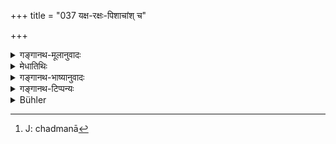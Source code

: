 +++
title = "037 यक्ष-रक्षः-पिशाचांश् च"

+++

<details><summary>गङ्गानथ-मूलानुवादः</summary>

[They called into being] also Yakṣas, Rakṣasas, Piśācas, Gandharvas, Apsarases, Asuras, Nāgas, Sarpas, Suparṇas, and the several orders of Pitṛs.—(37)
</details>

<details><summary>मेधातिथिः</summary>

यक्षादीनां स्वरूपभेदश् चेतिहासादिप्रमाणक एव, न प्रत्यक्षादीनाम् अन्यतमेन प्रमाणेन परिच्छिद्यते । तत्र वैश्रवणानुचरा **यक्षाः** । **रक्षांसि** विभीषणादयः । तेभ्यः क्रूरतराः **पिशाचाः**, अशुचिमरुदेशादिवासिनो निकृष्टा यक्षराक्षसेभ्यः । हिंस्रास् तु सर्व एव । छद्मकरणेन[^८३] केचित् प्राणिनां जीवम् आकर्षन्त्य् अदृष्टया शक्त्या व्याधींश् च जनयन्तीत्य् ऐतिहासिका मन्त्रवादिनश् च । **गन्धर्वा** देवानुचरा गीतनृत्तप्रधानाः । **अप्सरसो** देवगणिका उर्वश्याद्याः । **असुरा** देवशत्रवो वृत्रविरोचनहिरण्याक्षप्रभृतयः । **नागा** वासुकितक्षादयः । **सर्पाः** प्रसिद्धाः । **सुपर्णाः** पक्षिविशेषा गरुत्मत्प्रभृतयः । **पितरः** सोमपाज्यपादिनामानः स्वस्थाने देववद् वर्तन्ते । तेषां गणम् असृजन् ॥ १.३७ ॥


[^८३]:
     J: chadmanā
</details>

<details><summary>गङ्गानथ-भाष्यानुवादः</summary>

The various forms of the Yakṣa and other beings here mentioned can be known only from the *Itihāsas* and such other sources; they cannot be known by any of the ordinary means of cognition, perception and the rest.—The ‘*Yakṣas*’ are the followers of Kuvera;—‘*Rākṣasas*,’ Bivīṣaṇa and others;—beings more cruel than these last are ‘*Piśācas*,’ who live in unclean places and in deserts, &c., and are inferior to *Yakṣas* and
*Rākṣasas*; though all three are mischievous; by trickery they draw out
the life of living beings, and by some invisible power they bring about diseases: so say persons knowing the *Itihāsas* (stories) and *Mantra* (Incantations).—‘*Gandharvas*,’ are those followers of the Gods whose chief work consists of singing and dancing;—‘*Apsarases*,’ the courtezans of the Gods, Urvaśī and the rest;—‘*Asuras*,’ the Gods’ enemies, Vṛttra, Virocana, Hiraṇyāksa and so forth;—‘*Nāgas*’ (the Great Serpents), Vāsuki, Takṣaka and the rest;—‘*Sarpas*’ ** (Serpents) are well known;—‘*Suparnas*,’ the great Birds, Garuḍa and the rest;—‘*Pitṛs*,’ named ‘*Somapa*,’ ‘*Ayyapa*’ and so forth, who reside, like Gods, in their own regions; the ‘*several orders*’ of these also;—all these (the mighty sages) called into being.—(37)
</details>

<details><summary>गङ्गानथ-टिप्पन्यः</summary>

‘*Pitṛṇām gaṇān*’—The ‘*pitṛs*’ are not actually the ‘fathers,’ as is
clear from the present text; they are a particular class of divine
beings, though it is from these that human beings are descended. See
III, 194—199.
</details>

<details><summary>Bühler</summary>

037	Yakshas (the servants of Kubera, the demons called) Rakshasas and Pisakas, Gandharvas (or musicians of the gods), Apsarases (the dancers of the gods), Asuras, (the snake-deities called) Nagas and Sarpas, (the bird-deities called) Suparnas and the several classes of the manes,
</details>

